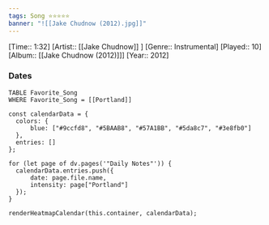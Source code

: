 ```yaml
---
tags: Song ⭐⭐⭐⭐⭐ 
banner: "![[Jake Chudnow (2012).jpg]]"
---
```

[Time:: 1:32]
[Artist:: [[Jake Chudnow]] ]
[Genre:: Instrumental]
[Played:: 10]
[Album:: [[Jake Chudnow (2012)]]]
[Year:: 2012]
### Dates
````dataview
TABLE Favorite_Song
WHERE Favorite_Song = [[Portland]]
````

  ```dataviewjs
const calendarData = { 
	colors: { 
		blue: ["#9ccfd8", "#5BAAB8", "#57A1BB", "#5da8c7", "#3e8fb0"] 
	}, 
	entries: [] 
}; 

for (let page of dv.pages('"Daily Notes"')) { 
	calendarData.entries.push({ 
		date: page.file.name, 
		intensity: page["Portland"]
	}); 
} 

renderHeatmapCalendar(this.container, calendarData);
```

